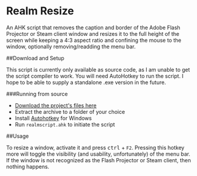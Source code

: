# Realm Resize
An AHK script that removes the caption and border of the Adobe Flash Projector or Steam client window and resizes it to the full height of the screen while keeping a 4:3 aspect ratio and confining the mouse to the window, optionally removing/readding the menu bar.

##Download and Setup

This script is currently only available as source code, as I am unable to get the script compiler to work. You will need AutoHotkey to run the script. I hope to be able to supply a standalone .exe version in the future.

###Running from source

* [Download the project's files
  here](https://github.com/Saiapatsu/realm-resize/zipball/master)
* Extract the archive to a folder of your choice
* Install [Autohotkey](http://ahkscript.org/) for Windows
* Run `realmscript.ahk` to initiate the script

##Usage

To resize a window, activate it and press <kbd>ctrl</kbd> + `F2`. Pressing this hotkey more will toggle the visibility (and usability, unfortunately) of the menu bar. If the window is not recognized as the Flash Projector or Steam client, then nothing happens.
